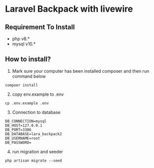 # Laravel Backpack with livewire

## Requirement To Install
- php v8.*
- mysql v10.*

## How to install?
1. Mark sure your computer has been installed composer and then run command below
```
compoer install
```
2.  copy env.example to .env
```
cp .env.example .env
```
3. Connection to database
```
DB_CONNECTION=mysql
DB_HOST=127.0.0.1
DB_PORT=3306
DB_DATABASE=lara_backpack2
DB_USERNAME=root
DB_PASSWORD=
```
4. run migration and seeder
```
php artisan migrate --seed
```